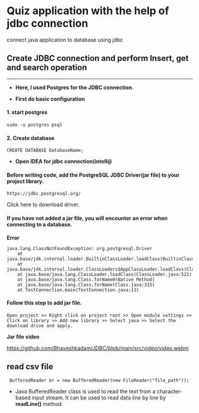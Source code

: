 # Quiz application with the help of **jdbc** connection
connect java application to database using jdbc

## Create JDBC connection and perform Insert, get and search operation

****
* **Here, I used Postgres for the JDBC connection.**

* **First do basic configuration**

#### 1. start postgres 
````
sudo -u postgres psql
````
#### 2. Create database
````
CREATE DATABASE DatabaseName;
````
* **Open IDEA for jdbc connection(intellij)**

#### Before writing code, add the PostgreSQL JDBC Driver(jar file) to your project library.
````
https://jdbc.postgresql.org/
````
Click here to download driver.
#### **If you have not added a jar file, you will encounter an error when connecting to a database.**

**Error** 
````
java.lang.ClassNotFoundException: org.postgresql.Driver
    at java.base/jdk.internal.loader.BuiltinClassLoader.loadClass(BuiltinClassLoader.java:583)
    at java.base/jdk.internal.loader.ClassLoaders$AppClassLoader.loadClass(ClassLoaders.java:178)
    at java.base/java.lang.ClassLoader.loadClass(ClassLoader.java:521)
    at java.base/java.lang.Class.forName0(Native Method)
    at java.base/java.lang.Class.forName(Class.java:315)
    at TestConnection.main(TestConnection.java:13)
````
#### Follow this step to add jar file.
``` 
Open project >> Right click on project root >> Open module settings >> Click on library >> Add new library >> Select java >> Select the download drive and apply. 
```
**Jar file video** 

https://github.com/Bhaveshkadam/JDBC/blob/main/src/video/video.webm

## read csv file
```
 BufferedReader br = new BufferedReader(new FileReader("file_path"));
```
- Java BufferedReader class is used to read the text from a character-based input stream. It can be used to read data line by line by **readLine()** method. 
